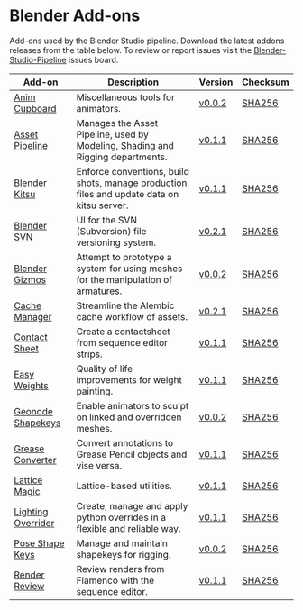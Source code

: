 # Blender Add-ons

Add-ons used by the Blender Studio pipeline. Download the latest addons releases from the table below. To review or report issues visit the [Blender-Studio-Pipeline](https://projects.blender.org/studio/blender-studio-pipeline/issues) issues board.


| Add-on | Description | Version | Checksum |
|---|---|---|---|
|[Anim Cupboard](../addons/anim_cupboard) |Miscellaneous tools for animators. | [v0.0.2](../download/anim_cupboard/anim_cupboard-0.0.2.zip) |[SHA256](../download/anim_cupboard/anim_cupboard-0.0.2.sha256)|
|[Asset Pipeline](../addons/asset_pipeline ) |Manages the Asset Pipeline, used by Modeling, Shading and Rigging departments. |[v0.1.1](../download/asset_pipeline/asset_pipeline-0.1.1.zip) |[SHA256](../download/asset_pipeline/asset_pipeline-0.1.1.sha256)|
|[Blender Kitsu](../addons/blender_kitsu )|Enforce conventions, build shots, manage production files and update data on kitsu server. |[v0.1.1](../download/blender_kitsu/blender_kitsu-0.1.1.zip) |[SHA256](../download/blender_kitsu/blender_kitsu-0.1.1.sha256)|
|[Blender SVN](../addons/blender_svn ) |UI for the SVN (Subversion) file versioning system.  | [v0.2.1](../download/blender_svn/blender_svn-0.2.1.zip) |[SHA256](../download/blender_svn/blender_svn-0.2.1.sha256)|
|[Blender Gizmos](../addons/bone_gizmos )|Attempt to prototype a system for using meshes for the manipulation of armatures.  |[v0.0.2](../download/bone_gizmos/bone_gizmos-0.0.2.zip) |[SHA256](../download/bone_gizmos/bone_gizmos-0.0.2.sha256)|
|[Cache Manager](../addons/cache_manager ) |Streamline the Alembic cache workflow of assets. |[v0.2.1](../download/cache_manager/cache_manager-0.1.1.zip) |[SHA256](../download/cache_manager/cache_manager-0.1.1.sha256)|
|[Contact Sheet](../addons/contactsheet ) |Create a contactsheet from sequence editor strips.  | [v0.1.1](../download/contactsheet/contactsheet-0.1.1.zip) |[SHA256](../download/contactsheet/contactsheet-0.1.1.sha256)|
|[Easy Weights](../addons/easy_weights ) |Quality of life improvements for weight painting.  |[v0.1.1](../download/easy_weights/easy_weights-0.1.1.zip) |[SHA256](../download/easy_wights/easy_wights-0.1.1.sha256)|
|[Geonode Shapekeys](../addons/geonode_shapekeys ) |Enable animators to sculpt on linked and overridden meshes.  | [v0.0.2](../download/geonode_shapekeys/geonode_shapekeys-0.0.2.zip) |[SHA256](../download/geonode_shapekeys/geonode_shapekeys-0.0.2.sha256)|
|[Grease Converter](../addons/grease_converter ) |Convert annotations to Grease Pencil objects and vise versa.  |[v0.1.1](../download/grease_converter/grease_converter-0.1.1.zip) |[SHA256](../download/grease_converter/grease_converter-0.1.1.sha256)|
|[Lattice Magic](../addons/lattice_magic ) |Lattice-based utilities.  |[v0.1.1](../download/lattice_magic/lattice_magic-0.1.1.zip) |[SHA256](../download/lattice_magic/lattice_magic-0.1.1.sha256)|
|[Lighting Overrider](../addons/lighting_overrider ) |Create, manage and apply python overrides in a flexible and reliable way.  | [v0.1.1](../download/lighting_overrider/lighting_overrider-0.1.1.zip) |[SHA256](download/lighting_overrider/lighting_overrider-0.1.1.sha256)|
|[Pose Shape Keys](../addons/pose_shape_keys )|Manage and maintain shapekeys for rigging.  |[v0.0.2](../download/pose_shape_keys/pose_shape_keys-0.0.2.zip) |[SHA256](../download/pose_shape_keys/pose_shape_keys-0.0.2.sha256)|
|[Render Review](../addons/render_review ) |Review renders from Flamenco with the sequence editor.  |[v0.1.1](../download/render_review/render_review-0.1.1.zip) |[SHA256](../download/render_review/render_review-0.1.1.sha256)|